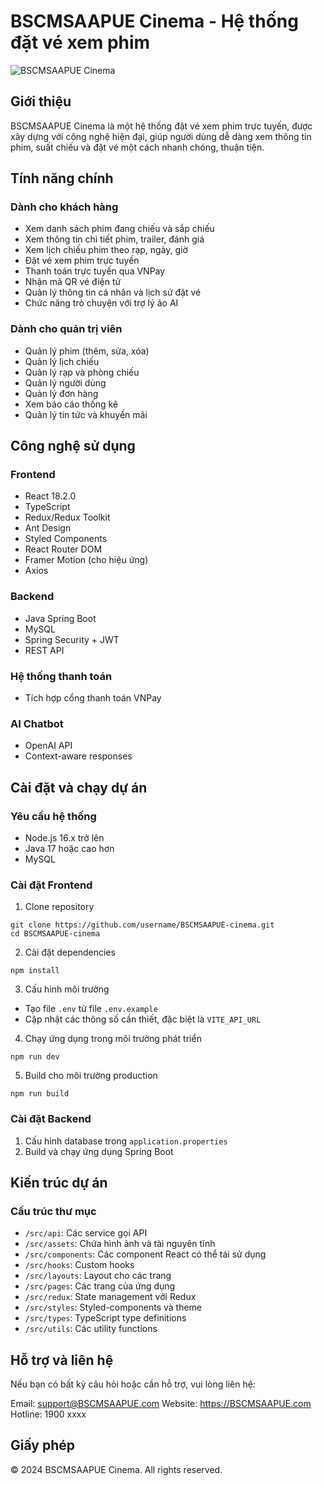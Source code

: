 # BSCMSAAPUE Cinema - Hệ thống đặt vé xem phim

![BSCMSAAPUE Cinema](https://i.imgur.com/AvmwQ5D.jpg)

## Giới thiệu

BSCMSAAPUE Cinema là một hệ thống đặt vé xem phim trực tuyến, được xây dựng với công nghệ hiện đại, giúp người dùng dễ dàng xem thông tin phim, suất chiếu và đặt vé một cách nhanh chóng, thuận tiện.

## Tính năng chính

### Dành cho khách hàng

- Xem danh sách phim đang chiếu và sắp chiếu
- Xem thông tin chi tiết phim, trailer, đánh giá
- Xem lịch chiếu phim theo rạp, ngày, giờ
- Đặt vé xem phim trực tuyến
- Thanh toán trực tuyến qua VNPay
- Nhận mã QR vé điện tử
- Quản lý thông tin cá nhân và lịch sử đặt vé
- Chức năng trò chuyện với trợ lý ảo AI

### Dành cho quản trị viên

- Quản lý phim (thêm, sửa, xóa)
- Quản lý lịch chiếu
- Quản lý rạp và phòng chiếu
- Quản lý người dùng
- Quản lý đơn hàng
- Xem báo cáo thống kê
- Quản lý tin tức và khuyến mãi

## Công nghệ sử dụng

### Frontend

- React 18.2.0
- TypeScript
- Redux/Redux Toolkit
- Ant Design
- Styled Components
- React Router DOM
- Framer Motion (cho hiệu ứng)
- Axios

### Backend

- Java Spring Boot
- MySQL
- Spring Security + JWT
- REST API

### Hệ thống thanh toán

- Tích hợp cổng thanh toán VNPay

### AI Chatbot

- OpenAI API
- Context-aware responses

## Cài đặt và chạy dự án

### Yêu cầu hệ thống

- Node.js 16.x trở lên
- Java 17 hoặc cao hơn
- MySQL

### Cài đặt Frontend

1. Clone repository

```
git clone https://github.com/username/BSCMSAAPUE-cinema.git
cd BSCMSAAPUE-cinema
```

2. Cài đặt dependencies

```
npm install
```

3. Cấu hình môi trường

- Tạo file `.env` từ file `.env.example`
- Cập nhật các thông số cần thiết, đặc biệt là `VITE_API_URL`

4. Chạy ứng dụng trong môi trường phát triển

```
npm run dev
```

5. Build cho môi trường production

```
npm run build
```

### Cài đặt Backend

1. Cấu hình database trong `application.properties`
2. Build và chạy ứng dụng Spring Boot

## Kiến trúc dự án

### Cấu trúc thư mục

- `/src/api`: Các service gọi API
- `/src/assets`: Chứa hình ảnh và tài nguyên tĩnh
- `/src/components`: Các component React có thể tái sử dụng
- `/src/hooks`: Custom hooks
- `/src/layouts`: Layout cho các trang
- `/src/pages`: Các trang của ứng dụng
- `/src/redux`: State management với Redux
- `/src/styles`: Styled-components và theme
- `/src/types`: TypeScript type definitions
- `/src/utils`: Các utility functions

## Hỗ trợ và liên hệ

Nếu bạn có bất kỳ câu hỏi hoặc cần hỗ trợ, vui lòng liên hệ:

Email: support@BSCMSAAPUE.com
Website: https://BSCMSAAPUE.com
Hotline: 1900 xxxx

## Giấy phép

© 2024 BSCMSAAPUE Cinema. All rights reserved.
